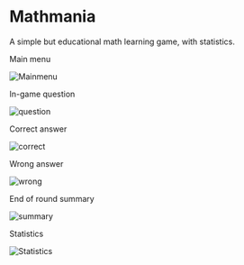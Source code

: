 # Mathmania
A simple but educational math learning game, with statistics.


Main menu

![Mainmenu](https://i.postimg.cc/k4sJ8bNx/Screenshot-1556803592.png)


In-game question

![question](https://i.postimg.cc/qBQq69Q9/Screenshot-1556803382.png)

Correct answer 

![correct](https://i.postimg.cc/LX24nTP9/Screenshot-1556803386.png)

Wrong answer

![wrong](https://i.postimg.cc/q7fvd0MC/Screenshot-1556803395.png)

End of round summary

![summary](https://i.postimg.cc/PqmrXcPV/Screenshot-1556803413.png)

Statistics

![Statistics](https://i.postimg.cc/1Xz9K3Mb/Screenshot-1556803428.png)
